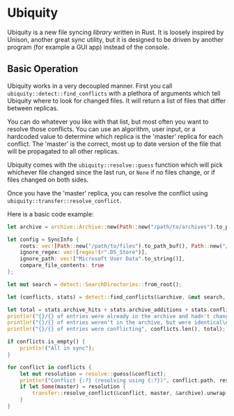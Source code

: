 # Ubiquity

Ubiquity is a new file syncing *library* written in Rust. It is loosely inspired by Unison, another great sync utility, but it is designed to be driven by another program (for example a GUI app) instead of the console.

## Basic Operation

Ubiquity works in a very decoupled manner. First you call `ubiquity::detect::find_conflicts` with a plethora of arguments
which tell Ubiquity where to look for changed files. It will return a list of files that differ between replicas.

You can do whatever you like with that list, but most often you want to resolve those conflicts.
You can use an algorithm, user input, or a hardcoded value to determine which replica is the 'master' replica for each conflict.
The 'master' is the correct, most up to date version of the file that will be propagated to all other replicas.

Ubiquity comes with the `ubiquity::resolve::guess` function which will pick whichever file changed since the last run, or `None` if no files change, or if files changed on both sides.

Once you have the 'master' replica, you can resolve the conflict using `ubiquity::transfer::resolve_conflict`.

Here is a basic code example:

```rust
let archive = archive::Archive::new(Path::new("/path/to/archives").to_path_buf()).unwrap();

let config = SyncInfo {
    roots: vec![Path::new("/path/to/files").to_path_buf(), Path::new("/path/to/other/files").to_path_buf()],
    ignore_regex: vec![regex!(r".DS_Store")],
    ignore_path: vec!["Microsoft User Data".to_string()],
    compare_file_contents: true
};

let mut search = detect::SearchDirectories::from_root();

let (conflicts, stats) = detect::find_conflicts(&archive, &mut search, &config, &NoProgress).expect("Failed to find conflicts");

let total = stats.archive_hits + stats.archive_additions + stats.conflicts;
println!("{}/{} of entries were already in the archive and hadn't changed", stats.archive_hits, total);
println!("{}/{} of entries weren't in the archive, but were identical\n  (this should be as close to 0% as possible, if it is higher then that means that the archive files aren't working)", stats.archive_additions, total);
println!("{}/{} of entries were conflicting", conflicts.len(), total);

if conflicts.is_empty() {
    println!("All in sync");
}

for conflict in conflicts {
    let mut resolution = resolve::guess(&conflict);
    println!("Conflict {:?} (resolving using {:?})", conflict.path, resolution);
    if let Some(master) = resolution {
        transfer::resolve_conflict(&conflict, master, &archive).unwrap();
    }
}
````

